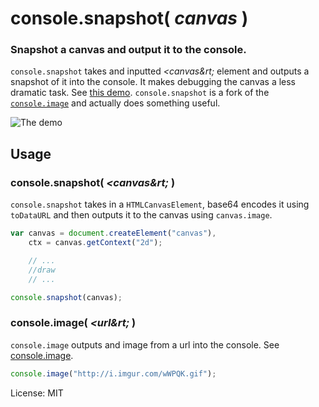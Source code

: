 # console.snapshot( _canvas_ )
### Snapshot a canvas and output it to the console.

`console.snapshot` takes and inputted _&lt;canvas&rt;_ element and outputs a snapshot of it into the console. It makes debugging the canvas a less dramatic task. See [this demo](http://dunxrion.github.io/console.snapshot). `console.snapshot` is a fork of the [`console.image`](http://github.com/dunxrion/console.image) and actually does something useful.

![The demo](http://i.imgur.com/IYLD8pz.png)

## Usage
### console.snapshot( _&lt;canvas&rt;_ )
`console.snapshot` takes in a `HTMLCanvasElement`, base64 encodes it using `toDataURL` and then outputs it to the canvas using `canvas.image`.

```js
var canvas = document.createElement("canvas"),
	ctx = canvas.getContext("2d");

	// ...
	//draw
	// ...

console.snapshot(canvas);
```

### console.image( _&lt;url&rt;_ )
`console.image` outputs and image from a url into the console. See [console.image](http://github.com/dunxrion/console.image).

```js
console.image("http://i.imgur.com/wWPQK.gif");
```

License: MIT